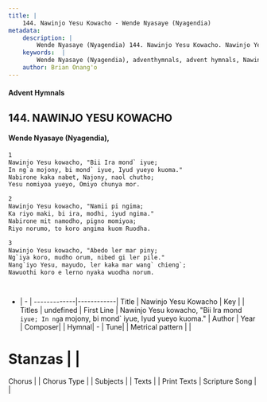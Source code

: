 ```yaml
---
title: |
    144. Nawinjo Yesu Kowacho - Wende Nyasaye (Nyagendia)
metadata:
    description: |
        Wende Nyasaye (Nyagendia) 144. Nawinjo Yesu Kowacho. Nawinjo Yesu kowacho, "Bii Ira mond` iyue; In ng`a mojony, bi mond` iyue, Iyud yueyo kuoma." Nabirone kaka nabet, Najony, naol chutho; Yesu nomiyoa yueyo, Omiyo chunya mor.  
    keywords:  |
        Wende Nyasaye (Nyagendia), adventhymnals, advent hymnals, Nawinjo Yesu Kowacho, Nawinjo Yesu kowacho, "Bii Ira mond` iyue; In ng`a mojony, bi mond` iyue, Iyud yueyo kuoma.". 
    author: Brian Onang'o
---
```


#### Advent Hymnals
## 144. NAWINJO YESU KOWACHO
####  Wende Nyasaye (Nyagendia),

```txt
1
Nawinjo Yesu kowacho, "Bii Ira mond` iyue;
In ng`a mojony, bi mond` iyue, Iyud yueyo kuoma."
Nabirone kaka nabet, Najony, naol chutho;
Yesu nomiyoa yueyo, Omiyo chunya mor.

2
Nawinjo Yesu kowacho, "Namii pi ngima;
Ka riyo maki, bi ira, modhi, iyud ngima."
Nabirone mit namodho, pigno momiyoa;
Riyo norumo, to koro angima kuom Ruodha.

3
Nawinjo Yesu kowacho, "Abedo ler mar piny;
Ng`iya koro, mudho orum, nibed gi ler pile."
Nang`iyo Yesu, mayudo, ler kaka mar wang` chieng`;
Nawuothi koro e lerno nyaka wuodha norum.




```

- |   -  |
-------------|------------|
Title | Nawinjo Yesu Kowacho |
Key |  |
Titles | undefined |
First Line | Nawinjo Yesu kowacho, "Bii Ira mond` iyue; In ng`a mojony, bi mond` iyue, Iyud yueyo kuoma." |
Author | 
Year | 
Composer| |
Hymnal|  - |
Tune|  |
Metrical pattern | |
# Stanzas |  |
Chorus |  |
Chorus Type |  |
Subjects | |
Texts |  |
Print Texts | 
Scripture Song |  |
    
